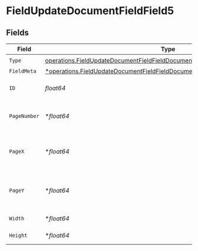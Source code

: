 # FieldUpdateDocumentFieldField5


## Fields

| Field                                                                                                                                                                            | Type                                                                                                                                                                             | Required                                                                                                                                                                         | Description                                                                                                                                                                      |
| -------------------------------------------------------------------------------------------------------------------------------------------------------------------------------- | -------------------------------------------------------------------------------------------------------------------------------------------------------------------------------- | -------------------------------------------------------------------------------------------------------------------------------------------------------------------------------- | -------------------------------------------------------------------------------------------------------------------------------------------------------------------------------- |
| `Type`                                                                                                                                                                           | [operations.FieldUpdateDocumentFieldFieldDocumentsFieldsRequestRequestBody5Type](../../models/operations/fieldupdatedocumentfieldfielddocumentsfieldsrequestrequestbody5type.md) | :heavy_check_mark:                                                                                                                                                               | N/A                                                                                                                                                                              |
| `FieldMeta`                                                                                                                                                                      | [*operations.FieldUpdateDocumentFieldFieldDocumentsFieldsRequestFieldMeta](../../models/operations/fieldupdatedocumentfieldfielddocumentsfieldsrequestfieldmeta.md)              | :heavy_minus_sign:                                                                                                                                                               | N/A                                                                                                                                                                              |
| `ID`                                                                                                                                                                             | *float64*                                                                                                                                                                        | :heavy_check_mark:                                                                                                                                                               | The ID of the field to update.                                                                                                                                                   |
| `PageNumber`                                                                                                                                                                     | **float64*                                                                                                                                                                       | :heavy_minus_sign:                                                                                                                                                               | The page number the field will be on.                                                                                                                                            |
| `PageX`                                                                                                                                                                          | **float64*                                                                                                                                                                       | :heavy_minus_sign:                                                                                                                                                               | The X coordinate of where the field will be placed.                                                                                                                              |
| `PageY`                                                                                                                                                                          | **float64*                                                                                                                                                                       | :heavy_minus_sign:                                                                                                                                                               | The Y coordinate of where the field will be placed.                                                                                                                              |
| `Width`                                                                                                                                                                          | **float64*                                                                                                                                                                       | :heavy_minus_sign:                                                                                                                                                               | The width of the field.                                                                                                                                                          |
| `Height`                                                                                                                                                                         | **float64*                                                                                                                                                                       | :heavy_minus_sign:                                                                                                                                                               | The height of the field.                                                                                                                                                         |